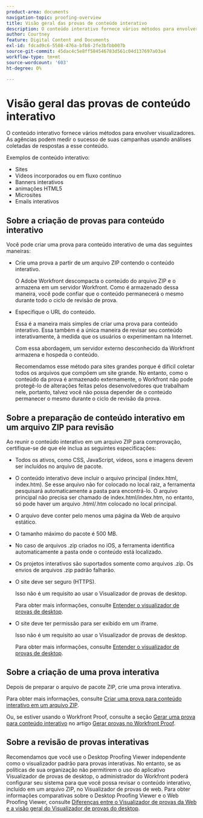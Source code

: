 ```yaml
---
product-area: documents
navigation-topic: proofing-overview
title: Visão geral das provas de conteúdo interativo
description: O conteúdo interativo fornece vários métodos para envolver visualizadores. As agências podem medir o sucesso de suas campanhas usando análises coletadas de respostas a esse conteúdo.
author: Courtney
feature: Digital Content and Documents
exl-id: fdcad9c6-5508-476a-bfb8-2fe3bfbb007b
source-git-commit: 45dac4c5e8ff584546783d561c04d137697a03a4
workflow-type: tm+mt
source-wordcount: '603'
ht-degree: 0%

---
```


# Visão geral das provas de conteúdo interativo

<!-- Audited: 01/2024 -->

O conteúdo interativo fornece vários métodos para envolver visualizadores. As agências podem medir o sucesso de suas campanhas usando análises coletadas de respostas a esse conteúdo.

Exemplos de conteúdo interativo:

* Sites
* Vídeos incorporados ou em fluxo contínuo
* Banners interativos
* animações HTML5
* Microsites
* Emails interativos

## Sobre a criação de provas para conteúdo interativo

Você pode criar uma prova para conteúdo interativo de uma das seguintes maneiras:

* Crie uma prova a partir de um arquivo ZIP contendo o conteúdo interativo.

  O Adobe Workfront descompacta o conteúdo do arquivo ZIP e o armazena em um servidor Workfront. Como é armazenado dessa maneira, você pode confiar que o conteúdo permanecerá o mesmo durante todo o ciclo de revisão de prova.

* Especifique o URL do conteúdo.

  Essa é a maneira mais simples de criar uma prova para conteúdo interativo. Essa também é a única maneira de revisar seu conteúdo interativamente, à medida que os usuários o experimentam na Internet.

  Com essa abordagem, um servidor externo desconhecido da Workfront armazena e hospeda o conteúdo.

  Recomendamos esse método para sites grandes porque é difícil coletar todos os arquivos que compõem um site grande. No entanto, como o conteúdo da prova é armazenado externamente, o Workfront não pode protegê-lo de alterações feitas pelos desenvolvedores que trabalham nele, portanto, talvez você não possa depender de o conteúdo permanecer o mesmo durante o ciclo de revisão da prova.

## Sobre a preparação de conteúdo interativo em um arquivo ZIP para revisão

Ao reunir o conteúdo interativo em um arquivo ZIP para comprovação, certifique-se de que ele inclua as seguintes especificações:

* Todos os ativos, como CSS, JavaScript, vídeos, sons e imagens devem ser incluídos no arquivo de pacote.
* O conteúdo interativo deve incluir o arquivo principal (index.html, index.htm). Se esse arquivo não for colocado no local raiz, a ferramenta pesquisará automaticamente a pasta para encontrá-lo. O arquivo principal não precisa ser chamado de index.html/index.htm, no entanto, só pode haver um arquivo .html/.htm colocado no local principal.
* O arquivo deve conter pelo menos uma página da Web de arquivo estático.
* O tamanho máximo do pacote é 500 MB.
* No caso de arquivos .zip criados no iOS, a ferramenta identifica automaticamente a pasta onde o conteúdo está localizado.
* Os projetos interativos são suportados somente como arquivos .zip. Os envios de arquivos .zip padrão falharão.
* O site deve ser seguro (HTTPS).

  Isso não é um requisito ao usar o Visualizador de provas de desktop.

  Para obter mais informações, consulte [Entender o visualizador de provas de desktop](../../../workfront-proof/wp-work-proofsfiles/review-proofs-dpv/destop-proofing-viewer.md).

* O site deve ter permissão para ser exibido em um iframe.

  Isso não é um requisito ao usar o Visualizador de provas de desktop.

  Para obter mais informações, consulte [Entender o visualizador de provas de desktop](../../../workfront-proof/wp-work-proofsfiles/review-proofs-dpv/destop-proofing-viewer.md).

## Sobre a criação de uma prova interativa

Depois de preparar o arquivo de pacote ZIP, crie uma prova interativa.

Para obter mais informações, consulte [Criar uma prova para conteúdo interativo em um arquivo ZIP](../../../review-and-approve-work/proofing/creating-proofs-within-workfront/generate-proof-interactive-content-.md).

Ou, se estiver usando o Workfront Proof, consulte a seção [Gerar uma prova para conteúdo interativo](../../../workfront-proof/wp-work-proofsfiles/create-proofs-and-files/generate-proofs.md#generate-a-proof-for-interactive-content) no artigo [Gerar provas no Workfront Proof](../../../workfront-proof/wp-work-proofsfiles/create-proofs-and-files/generate-proofs.md).

## Sobre a revisão de provas interativas

Recomendamos que você use o Desktop Proofing Viewer independente como o visualizador padrão para provas interativas. No entanto, se as políticas de sua organização não permitirem o uso do aplicativo Visualizador de provas de desktop, o administrador do Workfront poderá configurar seu sistema para que você possa revisar o conteúdo interativo, incluído em um arquivo ZIP, no Visualizador de provas de web. Para obter informações comparativas sobre o Desktop Proofing Viewer e o Web Proofing Viewer, consulte [Diferenças entre o Visualizador de provas da Web e a visão geral do Visualizador de provas do desktop](../../../review-and-approve-work/proofing/proofing-overview/understand-differences-between-web-viewer.md).
